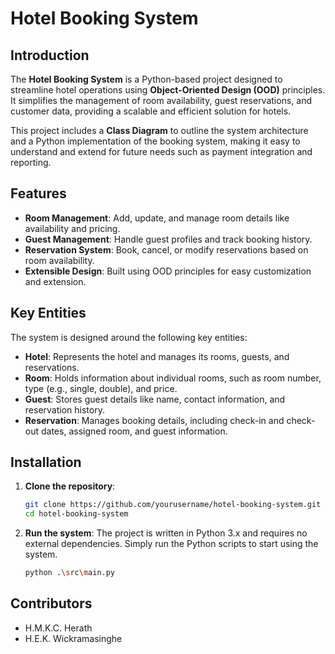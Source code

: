 # Hotel Booking System

## Introduction

The **Hotel Booking System** is a Python-based project designed to streamline hotel operations using **Object-Oriented Design (OOD)** principles. It simplifies the management of room availability, guest reservations, and customer data, providing a scalable and efficient solution for hotels.

This project includes a **Class Diagram** to outline the system architecture and a Python implementation of the booking system, making it easy to understand and extend for future needs such as payment integration and reporting.

## Features

- **Room Management**: Add, update, and manage room details like availability and pricing.
- **Guest Management**: Handle guest profiles and track booking history.
- **Reservation System**: Book, cancel, or modify reservations based on room availability.
- **Extensible Design**: Built using OOD principles for easy customization and extension.

## Key Entities

The system is designed around the following key entities:

- **Hotel**: Represents the hotel and manages its rooms, guests, and reservations.
- **Room**: Holds information about individual rooms, such as room number, type (e.g., single, double), and price.
- **Guest**: Stores guest details like name, contact information, and reservation history.
- **Reservation**: Manages booking details, including check-in and check-out dates, assigned room, and guest information.

## Installation

1. **Clone the repository**:

    ```bash
    git clone https://github.com/yourusername/hotel-booking-system.git
    cd hotel-booking-system
    ```

2. **Run the system**:
    The project is written in Python 3.x and requires no external dependencies. Simply run the Python scripts to start using the system.

    ```bash
    python .\src\main.py
    ```

## Contributors

- H.M.K.C. Herath
- H.E.K. Wickramasinghe
